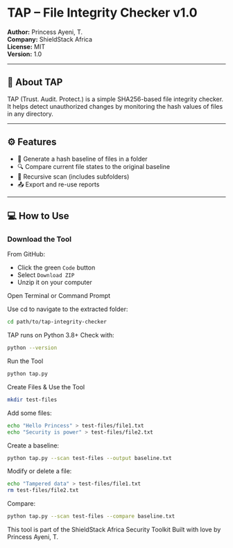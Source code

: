 # TAP – File Integrity Checker v1.0

**Author:** Princess Ayeni, T.  
**Company:** ShieldStack Africa  
**License:** MIT  
**Version:** 1.0  

---

## 🔐 About TAP

TAP (Trust. Audit. Protect.) is a simple SHA256-based file integrity checker.  
It helps detect unauthorized changes by monitoring the hash values of files in any directory.

---

## ⚙️ Features

- 🧾 Generate a hash baseline of files in a folder
- 🔍 Compare current file states to the original baseline
- 📁 Recursive scan (includes subfolders)
- 📤 Export and re-use reports

---

## 💻 How to Use
###  Download the Tool

From GitHub:

- Click the green `Code` button
- Select `Download ZIP`
- Unzip it on your computer


Open Terminal or Command Prompt

Use cd to navigate to the extracted folder:
```bash
cd path/to/tap-integrity-checker
```
TAP runs on Python 3.8+
Check with:
```bash
python --version
```
Run the Tool 

```bash
python tap.py
```
Create Files & Use the Tool

```bash
mkdir test-files

   ```
 Add some files:

```bash
echo "Hello Princess" > test-files/file1.txt
echo "Security is power" > test-files/file2.txt
```
  Create a baseline:

```bash
python tap.py --scan test-files --output baseline.txt

```

Modify or delete a file:


```bash
echo "Tampered data" > test-files/file1.txt
rm test-files/file2.txt

```
  Compare:


```bash
python tap.py --scan test-files --compare baseline.txt

```




This tool is part of the ShieldStack Africa Security Toolkit
Built with love by Princess Ayeni, T.
